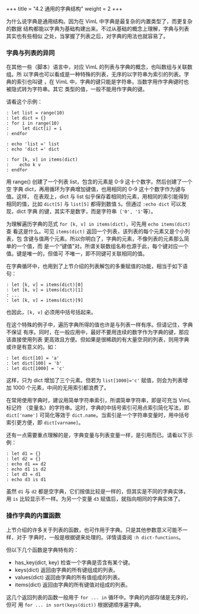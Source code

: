 +++
title = "4.2 通用的字典结构"
weight = 2
+++

<!-- ## 4.2 通用的字典结构 -->

为什么说字典是通用结构。因为在 VimL 中字典是最复杂的内置类型了，而更复杂的数据
结构都能以字典为基础构建出来。不过从基础的概念上理解，字典与列表其实也有些相似
之处，当掌握了列表之后，对字典的用法也就容易了。

### 字典与列表的异同

在其他一些（脚本）语言中，对应 VimL 的列表与字典的概念，也叫数组与关联数组。所
以字典也可以看成是一种特殊的列表，无序的以字符串为索引的列表。字典的索引也叫键
，在 VimL 中，字典的键只能是字符串，当数字用作字典键时也被隐式转为字符串。其它
类型的值，一般不能用作字典的键。

请看这个示例：
```vim
: let list = range(10)
: let dict = {}
: for i in range(10)
:     let dict[i] = i
: endfor

: echo 'list =' list
: echo 'dict =' dict

: for [k, v] in items(dict)
:    echo k v
: endfor
```
用 range() 创建了一个列表 list，包含的元素是 0-9 这十个数字。然后创建了一个空
字典 dict，再用循环为字典增加键值，也用相同的 0-9 这十个数字作为键与值。这样，
在表观上，dict 与 list 似乎保存着相同的元素，用相同的索引能得到相同的值，比如
`dict[5]` 与 `list[5]` 都得到数值 `5`。但通过 `:echo dict` 可以发现，dict 字典
的键，其实不是数字，而是字符串（`'0', '1'`等）。

为理解遍历字典的范式 `for [k, v] in items(dict)`，可先用 `echo items(dict)` 查
看这是什么。可见 `items(dict)` 返回一个列表，该列表的每个元素又是个小列表，包
含键与值两个元素。所以你明白了，字典的元素，不像列表的元素那么简单的一个值，而
是一个“键值”对。所谓关联数组名称也源于此，每个键对应一个值。键是唯一的，但值可
不唯一，即不同键可关联相同的值。

在字典循环中，也用到了上节介绍的列表解包的多重赋值的功能，相当于如下语句：
```vim
: let [k, v] = items(dict)[0]
: let [k, v] = items(dict)[1]
: ...
: let [k, v] = items(dict)[9]
```
也因此，`[k, v]` 必须用中括号括起来。

在这个特殊的例子中，遍历字典所得的值也许是与列表一样有序。但请记住，字典不保证
有序。同时，在一般应用中，最好不要用连续的数字作为字典的键，那应该直接使用列表
更高效且方便。但如果是很稀疏的有大量空洞的列表，则用字典或许是有意义的。如：
```vim
: let dict[10] = 'a'
: let dict[100] = 'b'
: let dict[1000] = 'c'
```
这样，只为 dict 增加了三个元素。但若为 `list[1000]='c'` 赋值，则会为列表增加
1000 个元素，中间的无用索引都浪费了。

在常用使用字典时，建议用简单字符串索引，所谓简单字符串，即是可充当 VimL 标记符
（变量名）的字符串。这时，字典的中括号索引可用点索引简化写法，即 `dict['name']`
可简化等效于 `dict.name`。当索引是一个字符串变量时，用中括号索引更方便，即
`dict[varname]`。

还有一点需要重点理解的是，字典变量与列表变量一样，是引用而已。请看以下示例：
```vim
: let d1 = {}
: let d2 = {}
: echo d1 == d2
: echo d1 is d2
: let d3 = d1
: echo d3 is d1
```
虽然 `d1` 与 `d2` 都是空字典，它们按值比较是一样的，但其实是不同的字典实体，用
`is` 比较显示不一样。为另一个变量 `d3` 赋值后，就指向相同的字典实体了。

### 操作字典的内置函数

上节介绍的许多关于列表的函数，也可作用于字典。只是其他参数意义可能不一样，对于
字典时，一般是根据键来处理的。详情请查阅 `:h dict-functions`。

但以下几个函数是字典特有的：

* has\_key(dict, key) 检查一个字典是否含有某个键。
* keys(dict) 返回由字典的所有键组成的列表。
* values(dict) 返回由字典的所有值组成的列表。
* items(dict) 返回由字典的所有键值对组成的列表。

这几个返回列表的函数一般用于 `for ... in` 循环中。字典的内部存储是无序的，但可
用 `for ... in sort(keys(dict))` 根据键顺序遍字典。

